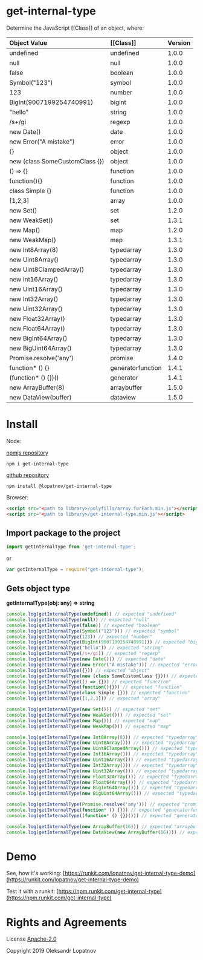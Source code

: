 # get-internal-type

Determine the JavaScript [[Class]] of an object, where:

| Object Value | [[Class]] | Version |
|:------------- |:----- |:------ |
| undefined | undefined | 1.0.0 |
| null | null | 1.0.0 |
| false | boolean | 1.0.0 |
| Symbol("123") | symbol | 1.0.0 |
| 123 | number | 1.0.0 |
| BigInt(9007199254740991) | bigint | 1.0.0 |
| "hello" | string | 1.0.0 |
| /s+/gi | regexp | 1.0.0 |
| new Date() | date | 1.0.0 |
| new Error("A mistake") | error | 1.0.0 |
| {} | object | 1.0.0 |
| new (class SomeCustomClass {}) | object | 1.0.0 |
| () => {} | function | 1.0.0 |
| function(){} | function | 1.0.0 |
| class Simple {} | function | 1.0.0 |
| [1,2,3] | array | 1.0.0 |
| new Set() | set | 1.2.0 |
| new WeakSet() | set | 1.3.1 |
| new Map() | map | 1.2.0 |
| new WeakMap() | map | 1.3.1 |
| new Int8Array(8) |  typedarray | 1.3.0 |
| new Uint8Array() | typedarray | 1.3.0 |
| new Uint8ClampedArray() | typedarray | 1.3.0 |
| new Int16Array() | typedarray | 1.3.0 |
| new Uint16Array() | typedarray | 1.3.0 |
| new Int32Array() | typedarray | 1.3.0 |
| new Uint32Array() | typedarray | 1.3.0 |
| new Float32Array() | typedarray | 1.3.0 |
| new Float64Array() | typedarray | 1.3.0 |
| new BigInt64Array() | typedarray | 1.3.0 |
| new BigUint64Array() | typedarray | 1.3.0 |
| Promise.resolve('any') | promise | 1.4.0 |
| function* () {} | generatorfunction | 1.4.1 |
| (function* () {})() | generator | 1.4.1 |
| new ArrayBuffer(8) | arraybuffer | 1.5.0 |
| new DataView(buffer) | dataview | 1.5.0 |

# Install

Node:

[npmjs repository](//www.npmjs.com/package/get-internal-type)

```shell
npm i get-internal-type 
```

[github repository](//github.com/lopatnov/get-internal-type/packages)

```shell
npm install @lopatnov/get-internal-type
```

Browser:

```html
<script src="<path to library>/polyfills/array.forEach.min.js"></script>
<script src="<path to library>/get-internal-type.min.js"></script>
```

## Import package to the project

```typescript
import getInternalType from 'get-internal-type';
```

or

```javascript
var getInternalType = require("get-internal-type");
```

## Gets object type

**getInternalType(obj: any) => string**

```typescript
console.log(getInternalType(undefined)) // expected "undefined"
console.log(getInternalType(null)) // expected "null"
console.log(getInternalType(false)) // expected "boolean"
console.log(getInternalType(Symbol("123"))) // expected "symbol"
console.log(getInternalType(123)) // expected "number"
console.log(getInternalType(BigInt(9007199254740991))) // expected "bigint"
console.log(getInternalType("hello")) // expected "string"
console.log(getInternalType(/s+/gi)) // expected "regexp"
console.log(getInternalType(new Date())) // expected "date"
console.log(getInternalType(new Error("A mistake"))) // expected "error"
console.log(getInternalType({})) // expected "object"
console.log(getInternalType(new (class SomeCustomClass {}))) // expected "object"
console.log(getInternalType(() => {})) // expected "function"
console.log(getInternalType(function(){})) // expected "function"
console.log(getInternalType(class Simple {})) // expected "function"
console.log(getInternalType([1,2,3])) // expected "array"

console.log(getInternalType(new Set())) // expected "set"
console.log(getInternalType(new WeakSet())) // expected "set"
console.log(getInternalType(new Map())) // expected "map"
console.log(getInternalType(new WeakMap())) // expected "map"

console.log(getInternalType(new Int8Array(8))) // expected "typedarray"
console.log(getInternalType(new Uint8Array())) // expected "typedarray"
console.log(getInternalType(new Uint8ClampedArray())) // expected "typedarray"
console.log(getInternalType(new Int16Array())) // expected "typedarray"
console.log(getInternalType(new Uint16Array())) // expected "typedarray"
console.log(getInternalType(new Int32Array())) // expected "typedarray"
console.log(getInternalType(new Uint32Array())) // expected "typedarray"
console.log(getInternalType(new Float32Array())) // expected "typedarray"
console.log(getInternalType(new Float64Array())) // expected "typedarray"
console.log(getInternalType(new BigInt64Array())) // expected "typedarray"
console.log(getInternalType(new BigUint64Array())) // expected "typedarray"

console.log(getInternalType(Promise.resolve('any'))) // expected "promise"
console.log(getInternalType(function* () {})) // expected "generatorfunction" (ES6)
console.log(getInternalType((function* () {})())) // expected "generator"

console.log(getInternalType(new ArrayBuffer(16))) // expected "arraybuffer"
console.log(getInternalType(new DataView(new ArrayBuffer(16)))) // expected "dataview"

```

# Demo

See, how it's working: [https://runkit.com/lopatnov/get-internal-type-demo](https://runkit.com/lopatnov/get-internal-type-demo)

Test it with a runkit: [https://npm.runkit.com/get-internal-type](https://npm.runkit.com/get-internal-type)

# Rights and Agreements

License [Apache-2.0](https://github.com/lopatnov/get-internal-type/blob/master/LICENSE)

Copyright 2019 Oleksandr Lopatnov
